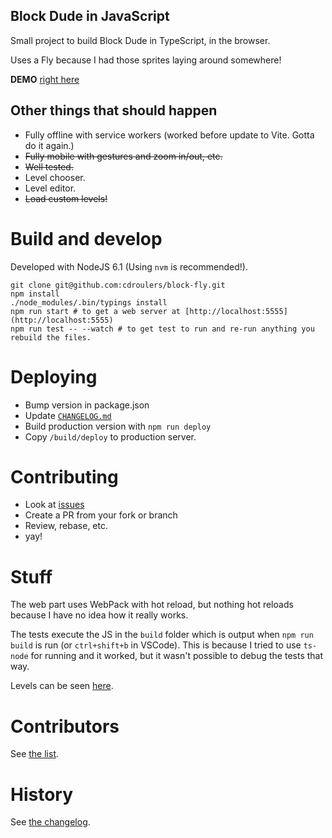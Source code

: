 ## Block Dude in JavaScript

Small project to build Block Dude in TypeScript, in the browser.

Uses a Fly because I had those sprites laying around somewhere!

**DEMO** [right here](http://apps.cdroulers.com/block-fly/)

## Other things that should happen

- Fully offline with service workers (worked before update to Vite. Gotta do it again.)
- <del>Fully mobile with gestures and zoom in/out, etc.</del>
- <del>Well tested.</del>
- Level chooser.
- Level editor.
- <del>Load custom levels!</del>

# Build and develop

Developed with NodeJS 6.1 (Using `nvm` is recommended!).

    git clone git@github.com:cdroulers/block-fly.git
    npm install
    ./node_modules/.bin/typings install
    npm run start # to get a web server at [http://localhost:5555](http://localhost:5555)
    npm run test -- --watch # to get test to run and re-run anything you rebuild the files.

# Deploying

- Bump version in package.json
- Update [`CHANGELOG.md`](CHANGELOG.md)
- Build production version with `npm run deploy`
- Copy `/build/deploy` to production server.

# Contributing

- Look at [issues](https://github.com/cdroulers/block-fly/issues)
- Create a PR from your fork or branch
- Review, rebase, etc.
- yay!

# Stuff

The web part uses WebPack with hot reload, but nothing hot reloads because I have no idea how it really works.

The tests execute the JS in the `build` folder which is output when `npm run build` is run (or `ctrl+shift+b` in VSCode).
This is because I tried to use `ts-node` for running and it worked, but it wasn't possible to debug the tests that way.

Levels can be seen [here](http://azich.org/blockdude/levels.js).

# Contributors

See [the list](CONTRIBUTORS.md).

# History

See [the changelog](CHANGELOG.md).
